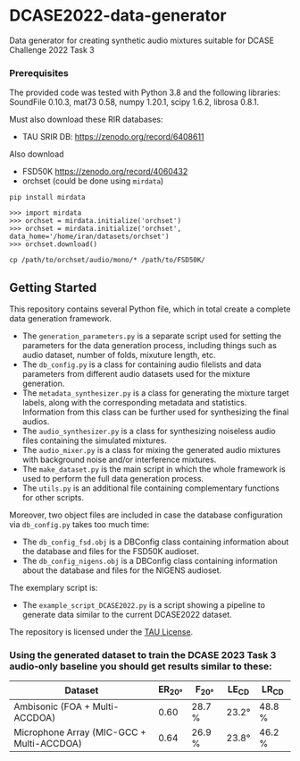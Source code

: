 # DCASE2022-data-generator
Data generator for creating synthetic audio mixtures suitable for DCASE Challenge 2022 Task 3

### Prerequisites

The provided code was tested with Python 3.8 and the following libraries:
SoundFile 0.10.3, mat73 0.58, numpy 1.20.1, scipy 1.6.2, librosa 0.8.1. 

Must also download these RIR databases:
* TAU SRIR DB: https://zenodo.org/record/6408611

Also download
* FSD50K https://zenodo.org/record/4060432
* orchset (could be done using `mirdata`)

```
pip install mirdata
```

```
>>> import mirdata
>>> orchset = mirdata.initialize('orchset')
>>> orchset = mirdata.initialize('orchset', data_home='/home/iran/datasets/orchset')
>>> orchset.download()
```

```
cp /path/to/orchset/audio/mono/* /path/to/FSD50K/
```

## Getting Started

This repository contains several Python file, which in total create a complete data generation framework.
* The `generation_parameters.py` is a separate script used for setting the parameters for the data generation process, including things such as audio dataset, number of folds, mixuture length, etc.
* The `db_config.py` is a class for containing audio filelists and data parameters from different audio datasets used for the mixture generation.
* The `metadata_synthesizer.py` is a class for generating the mixture target labels, along with the corresponding metadata and statistics. Information from this class can be further used for synthesizing the final audios.
* The `audio_synthesizer.py` is a class for synthesizing noiseless audio files containing the simulated mixtures.
* The `audio_mixer.py` is a class for mixing the generated audio mixtures with background noise and/or interference mixtures.
* The `make_dataset.py` is the main script in which the whole framework is used to perform the full data generation process.
* The `utils.py` is an additional file containing complementary functions for other scripts.

Moreover, two object files are included in case the database configuration via `db_config.py` takes too much time:
* The `db_config_fsd.obj` is a DBConfig class containing information about the database and files for the FSD50K audioset.
* The `db_config_nigens.obj` is a DBConfig class containing information about the database and files for the NIGENS audioset.

The exemplary script is:
* The `example_script_DCASE2022.py` is a script showing a pipeline to generate data similar to the current DCASE2022 dataset.

The repository is licensed under the [TAU License](LICENSE.md).

### Using the generated dataset to train the DCASE 2023 Task 3 audio-only baseline you should get results similar to these:


| Dataset | ER<sub>20°</sub> | F<sub>20°</sub> | LE<sub>CD</sub> | LR<sub>CD</sub> |
| ----| --- | --- | --- | --- |
| Ambisonic (FOA + Multi-ACCDOA) | 0.60 | 28.7 % | 23.2&deg; | 48.8 % |
| Microphone Array (MIC-GCC + Multi-ACCDOA) | 0.64 | 26.9 % | 23.8&deg; | 46.2 % |

